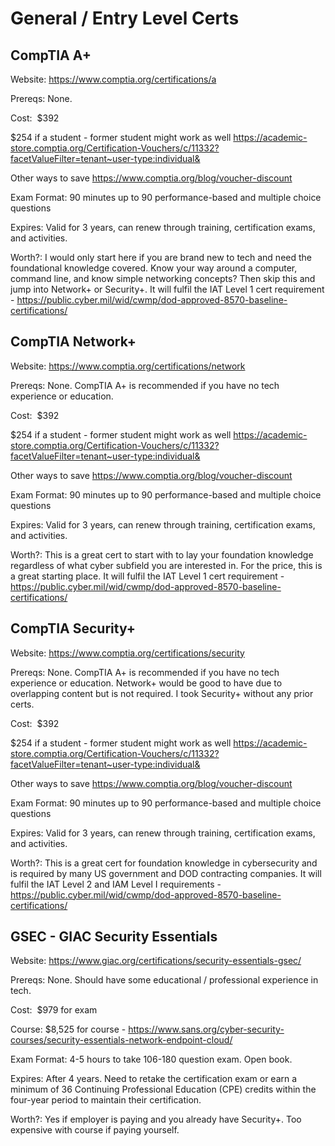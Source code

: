 # General / Entry Level Certs

## CompTIA A+

Website: https://www.comptia.org/certifications/a

Prereqs: None. 

Cost:  $392

$254 if a student - former student might work as well https://academic-store.comptia.org/Certification-Vouchers/c/11332?facetValueFilter=tenant~user-type:individual&

Other ways to save https://www.comptia.org/blog/voucher-discount

Exam Format: 90 minutes up to 90 performance-based and multiple choice questions

Expires: Valid for 3 years, can renew through training, certification exams, and activities.

Worth?: I would only start here if you are brand new to tech and need the foundational knowledge covered. Know your way around a computer, command line, and know simple networking concepts? Then skip this and jump into Network+ or Security+. It will fulfil the IAT Level 1 cert requirement - https://public.cyber.mil/wid/cwmp/dod-approved-8570-baseline-certifications/

## CompTIA Network+

Website: https://www.comptia.org/certifications/network

Prereqs: None. CompTIA A+ is recommended if you have no tech experience or education.

Cost:  $392

$254 if a student - former student might work as well https://academic-store.comptia.org/Certification-Vouchers/c/11332?facetValueFilter=tenant~user-type:individual&

Other ways to save https://www.comptia.org/blog/voucher-discount

Exam Format: 90 minutes up to 90 performance-based and multiple choice questions

Expires: Valid for 3 years, can renew through training, certification exams, and activities.

Worth?: This is a great cert to start with to lay your foundation knowledge regardless of what cyber subfield you are interested in. For the price, this is a great starting place. It will fulfil the IAT Level 1 cert requirement - https://public.cyber.mil/wid/cwmp/dod-approved-8570-baseline-certifications/

## CompTIA Security+

Website: https://www.comptia.org/certifications/security

Prereqs: None. CompTIA A+ is recommended if you have no tech experience or education. Network+ would be good to have due to overlapping content but is not required. I took Security+ without any prior certs.

Cost:  $392

$254 if a student - former student might work as well https://academic-store.comptia.org/Certification-Vouchers/c/11332?facetValueFilter=tenant~user-type:individual&

Other ways to save https://www.comptia.org/blog/voucher-discount

Exam Format: 90 minutes up to 90 performance-based and multiple choice questions

Expires: Valid for 3 years, can renew through training, certification exams, and activities.

Worth?: This is a great cert for foundation knowledge in cybersecurity and is required by many US government and DOD contracting  companies. It will fulfil the IAT Level 2 and IAM Level I requirements - https://public.cyber.mil/wid/cwmp/dod-approved-8570-baseline-certifications/

## GSEC - GIAC Security Essentials

Website: https://www.giac.org/certifications/security-essentials-gsec/

Prereqs: None. Should have some educational / professional experience in tech.

Cost:  $979 for exam

Course: $8,525 for course - https://www.sans.org/cyber-security-courses/security-essentials-network-endpoint-cloud/

Exam Format: 4-5 hours to take 106-180 question exam. Open book.

Expires: After 4 years. Need to retake the certification exam or earn a minimum of 36 Continuing Professional Education (CPE) credits within the four-year period to maintain their certification.

Worth?: Yes if employer is paying and you already have Security+. Too expensive with course if paying yourself. 